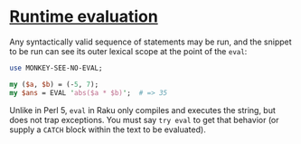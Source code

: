 [1]: https://rosettacode.org/wiki/Runtime_evaluation

# [Runtime evaluation][1]


Any syntactically valid sequence of statements may be run, and the snippet to be run can see its outer lexical scope at the point of the `eval`:

```perl
use MONKEY-SEE-NO-EVAL;

my ($a, $b) = (-5, 7);
my $ans = EVAL 'abs($a * $b)';  # => 35
```


Unlike in Perl 5, `eval` in Raku only compiles and executes the string, but does not trap exceptions.  You must say `try eval` to get that behavior (or supply a `CATCH` block within the text to be evaluated).
